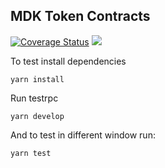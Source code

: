 ## MDK Token Contracts

[![Coverage Status](https://coveralls.io/repos/github/mdkis/mdktoken/badge.svg?branch=master)](https://coveralls.io/github/mdkis/mdktoken?branch=master) ![](https://travis-ci.org/mdkis/mdktoken.svg?branch=master)

To test install dependencies
```
yarn install
```
Run testrpc
```
yarn develop
```
And to test in different window run:
```
yarn test
```
